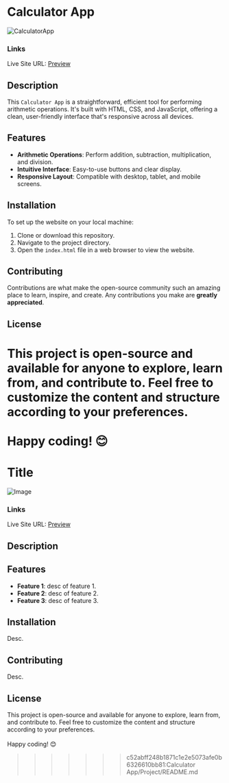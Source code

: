 
# Calculator App
![CalculatorApp](https://github.com/VinayShetyeOfficial/Html_Css_JS_Projects/assets/100470361/d5d5a6ab-6d85-4bcd-8e5b-3a108031a975)


### Links
Live Site URL: [Preview](https://bejewelled-chebakia-b55179.netlify.app/)

## Description
This `Calculator App` is a straightforward, efficient tool for performing arithmetic operations. It's built with HTML, CSS, and JavaScript, offering a clean, user-friendly interface that's responsive across all devices.

## Features
- **Arithmetic Operations**: Perform addition, subtraction, multiplication, and division.
- **Intuitive Interface**: Easy-to-use buttons and clear display.
- **Responsive Layout**: Compatible with desktop, tablet, and mobile screens.

## Installation
To set up the website on your local machine:
1. Clone or download this repository.
2. Navigate to the project directory.
3. Open the `index.html` file in a web browser to view the website.

## Contributing
Contributions are what make the open-source community such an amazing place to learn, inspire, and create. Any contributions you make are **greatly appreciated**.

## License
This project is open-source and available for anyone to explore, learn from, and contribute to.
Feel free to customize the content and structure according to your preferences. <br><br> Happy coding! 😊
=======
# Title
![Image](img_link)


### Links
Live Site URL: [Preview](Link)

## Description

## Features
- **Feature 1**: desc of feature 1.
- **Feature 2**: desc of feature 2.
- **Feature 3**: desc of feature 3.

## Installation
Desc.

## Contributing
Desc.

## License
This project is open-source and available for anyone to explore, learn from, and contribute to.
Feel free to customize the content and structure according to your preferences. <br><br> Happy coding! 😊
>>>>>>> c52abff248b1871c1e2e5073afe0b6326610bb81:Calculator App/Project/README.md
